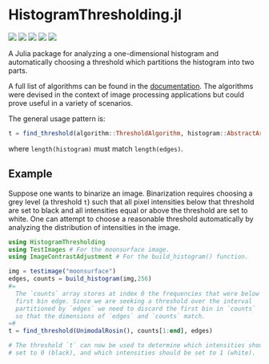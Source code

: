# HistogramThresholding.jl

[![][action-img]][action-url]
[![][pkgeval-img]][pkgeval-url]
[![][codecov-img]][codecov-url]
[![][docs-stable-img]][docs-stable-url]
[![][docs-dev-img]][docs-dev-url]

A Julia package for analyzing a one-dimensional histogram and automatically choosing a threshold which partitions the histogram into two parts.  

A full list of algorithms can be found in the [documentation](https://juliaimages.github.io/HistogramThresholding.jl/stable). The algorithms were devised in the context of image processing applications but could prove useful in a variety of scenarios. 

The general usage pattern is:
```julia
t = find_threshold(algorithm::ThresholdAlgorithm, histogram::AbstractArray, edges::AbstractRange)
```
where `length(histogram)` must match `length(edges)`. 

## Example
Suppose one wants to binarize an image. Binarization requires choosing a grey level (a threshold `t`) such that all pixel intensities below that threshold are set to black and all intensities equal or above the threshold are set to white. One can attempt to choose a reasonable threshold automatically by analyzing the distribution of intensities in the image. 

```julia
using HistogramThresholding
using TestImages # For the moonsurface image.  
using ImageContrastAdjustment # For the build_histogram() function.

img = testimage("moonsurface")
edges, counts = build_histogram(img,256)
#=
  The `counts` array stores at index 0 the frequencies that were below the
  first bin edge. Since we are seeking a threshold over the interval
  partitioned by `edges` we need to discard the first bin in `counts`
  so that the dimensions of `edges` and `counts` match.
=#
t = find_threshold(UnimodalRosin(), counts[1:end], edges)

# The threshold `t` can now be used to determine which intensities should be
# set to 0 (black), and which intensities should be set to 1 (white). 
```


[pkgeval-img]: https://juliaci.github.io/NanosoldierReports/pkgeval_badges/H/HistogramThresholding.svg
[pkgeval-url]: https://juliaci.github.io/NanosoldierReports/pkgeval_badges/report.html
[action-img]: https://github.com/juliaimages/HistogramThresholding.jl/workflows/CI/badge.svg
[action-url]: https://github.com/juliaimages/HistogramThresholding.jl/actions
[codecov-img]: https://codecov.io/gh/juliaimages/HistogramThresholding.jl/branch/master/graph/badge.svg
[codecov-url]: https://codecov.io/gh/juliaimages/HistogramThresholding.jl
[docs-stable-img]: https://img.shields.io/badge/docs-stable-blue.svg
[docs-stable-url]: https://juliaimages.github.io/HistogramThresholding.jl/stable
[docs-dev-img]: https://img.shields.io/badge/docs-dev-blue.svg
[docs-dev-url]: https://juliaimages.github.io/HistogramThresholding.jl/dev
